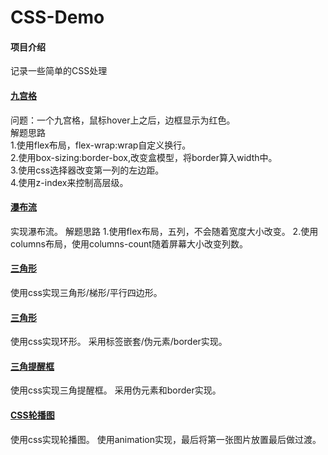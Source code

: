 # CSS-Demo

#### 项目介绍
记录一些简单的CSS处理

#### [九宫格](https://gitee.com/LuckyFBB/CSS-Demo/tree/master/nine-grid)  
问题：一个九宫格，鼠标hover上之后，边框显示为红色。  
解题思路  
1.使用flex布局，flex-wrap:wrap自定义换行。  
2.使用box-sizing:border-box,改变盒模型，将border算入width中。  
3.使用css选择器改变第一列的左边距。  
4.使用z-index来控制高层级。

#### [瀑布流](https://github.com/LuckyFBB/CSS-Effect/tree/master/Masonry-Layouts)  
实现瀑布流。
解题思路
1.使用flex布局，五列，不会随着宽度大小改变。
2.使用columns布局，使用columns-count随着屏幕大小改变列数。

#### [三角形](https://github.com/LuckyFBB/CSS-Effect/tree/master/triangle)
使用css实现三角形/梯形/平行四边形。

#### [三角形](https://github.com/LuckyFBB/CSS-Effect/tree/master/annulus)
使用css实现环形。
采用标签嵌套/伪元素/border实现。

#### [三角提醒框](https://github.com/LuckyFBB/CSS-Effect/tree/master/triangular-frame)
使用css实现三角提醒框。
采用伪元素和border实现。

#### [CSS轮播图](https://github.com/LuckyFBB/CSS-Effect/tree/master/carousel-css)
使用css实现轮播图。
使用animation实现，最后将第一张图片放置最后做过渡。
